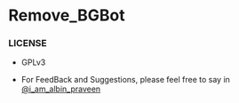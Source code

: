 # Remove_BGBot

### LICENSE
- GPLv3

- For FeedBack and Suggestions, please feel free to say in [@i_am_albin_praveen](https://telegram.dog/i_am_albin_praveen)
